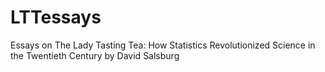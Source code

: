 # LTTessays
Essays on The Lady Tasting Tea: How Statistics Revolutionized Science in the Twentieth Century by David Salsburg
